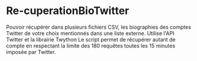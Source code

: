 Re-cuperationBioTwitter
=======================
Pouvoir récupérer dans plusieurs fichiers CSV, les biographies des comptes Twitter de votre choix mentionnés dans une liste externe.
Utilise l'API Twitter et la librairie Twython
Le script permet de récupérer autant de compte en respectant la limite des 180 requêtes toutes les 15 minutes imposée par Twitter.

